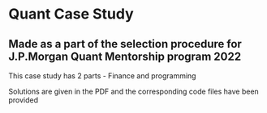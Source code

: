 # Quant Case Study 
## Made as a part of the selection procedure for J.P.Morgan Quant Mentorship program 2022
This case study has 2 parts - Finance and programming

Solutions are given in the PDF and the corresponding code files have been provided
